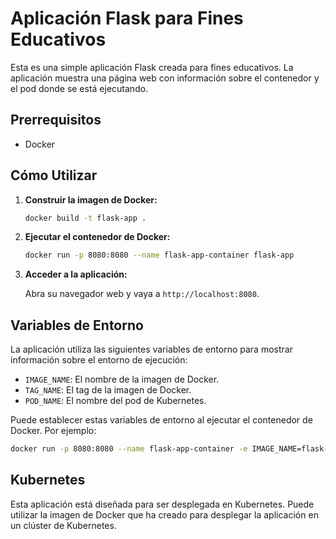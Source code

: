 # Aplicación Flask para Fines Educativos

Esta es una simple aplicación Flask creada para fines educativos. La aplicación muestra una página web con información sobre el contenedor y el pod donde se está ejecutando.

## Prerrequisitos

* Docker

## Cómo Utilizar

1.  **Construir la imagen de Docker:**

    ```bash
    docker build -t flask-app .
    ```

2.  **Ejecutar el contenedor de Docker:**

    ```bash
    docker run -p 8080:8080 --name flask-app-container flask-app
    ```

3.  **Acceder a la aplicación:**

    Abra su navegador web y vaya a `http://localhost:8080`.

## Variables de Entorno

La aplicación utiliza las siguientes variables de entorno para mostrar información sobre el entorno de ejecución:

*   `IMAGE_NAME`: El nombre de la imagen de Docker.
*   `TAG_NAME`: El tag de la imagen de Docker.
*   `POD_NAME`: El nombre del pod de Kubernetes.

Puede establecer estas variables de entorno al ejecutar el contenedor de Docker. Por ejemplo:

```bash
docker run -p 8080:8080 --name flask-app-container -e IMAGE_NAME=flask-app -e TAG_NAME=latest -e POD_NAME=flask-app-pod flask-app
```

## Kubernetes

Esta aplicación está diseñada para ser desplegada en Kubernetes. Puede utilizar la imagen de Docker que ha creado para desplegar la aplicación en un clúster de Kubernetes.
